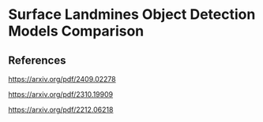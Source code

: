 # Surface Landmines Object Detection Models Comparison




## References

https://arxiv.org/pdf/2409.02278

https://arxiv.org/pdf/2310.19909

https://arxiv.org/pdf/2212.06218
